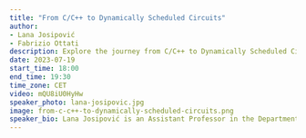 ```yaml
---
title: "From C/C++ to Dynamically Scheduled Circuits"
author:
- Lana Josipović
- Fabrizio Ottati
description: Explore the journey from C/C++ to Dynamically Scheduled Circuits with Lana Josipović, an expert in high-level synthesis and reconfigurable computing. Join her recorded workshop session on innovative hardware design techniques.
date: 2023-07-19
start_time: 18:00
end_time: 19:30
time_zone: CET
video: mQU8iU0HyHw
speaker_photo: lana-josipovic.jpg
image: from-c-c++-to-dynamically-scheduled-circuits.png
speaker_bio: Lana Josipović is an Assistant Professor in the Department of Information Technology and Electrical Engineering at ETH Zurich. Prior to joining ETH Zurich in January 2022, she received a Ph.D. degree in Computer Science from EPFL, Switzerland. Her research interests include reconfigurable computing and electronic design automation, with an emphasis on high-level synthesis techniques to generate hardware designs from high-level programming languages. She developed Dynamatic, an open-source high-level synthesis tool that produces dynamically scheduled circuits from C/C++ code. She is a recipient of the EDAA Outstanding Dissertation Award, Google Ph.D. Fellowship in Systems and Networking, Google Women Techmakers Scholarship, and Best Paper Award at FPGA'20.
---
```



